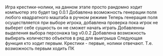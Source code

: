 Игра крестики-нолики, на данном этапе просто рандомно ходит компьютер это будет tag 0.0.1
Добавлена возможность генерации поля любого квадратного маштаба в ручном режиме
Теперь генерация поля осуществляется при выборе игрока, добавлена проверка пока игрок не выберет себе сущность он не сможет начать играть
Добавленны выделения выбора персонажа tag v0.0.2
Добавлена возможность выбирать количество объектов в ряд для выигрыша
Следующая функция кто ходит первым. Крестики - первые, нолики отвечают. Т.е. возможность первым ходить ПК
